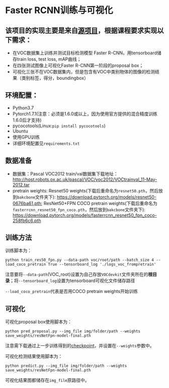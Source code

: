 # Faster RCNN训练与可视化
## 该项目的实现主要是来自[源项目](https://github.com/WZMIAOMIAO/deep-learning-for-image-processing/tree/master/pytorch_object_detection/faster_rcnn)，根据课程要求实现以下需求：
* 在VOC数据集上训练并测试目标检测模型 Faster R-CNN，用tensorboard储存train loss, test loss, mAP曲线；
* 在四张测试图像上可视化Faster R-CNN第一阶段的proposal box；
* 可视化三张不在VOC数据集内，但是包含有VOC中类别物体的图像的检测结果（类别标签，得分，boundingbox）


## 环境配置：
* Python3.7
* Pytorch1.7.1(注意：必须是1.6.0或以上，因为使用官方提供的混合精度训练1.6.0后才支持)
* pycocotools(Linux:`pip install pycocotools`)
* Ubuntu
* 使用GPU训练
* 详细环境配置见`requirements.txt`

## 数据准备
* 数据集：Pascal VOC2012 train/val数据集下载地址：http://host.robots.ox.ac.uk/pascal/VOC/voc2012/VOCtrainval_11-May-2012.tar
* pretrain weights: 
Resnet50 weights(下载后重命名为`resnet50.pth`，然后放到`bakcbone`文件夹下): https://download.pytorch.org/models/resnet50-0676ba61.pth;
ResNet50+FPN COCO pretrain weights(下载后重命名为`fasterrcnn_resnet50_fpn_coco.pth`，然后放到`bakcbone`文件夹下): https://download.pytorch.org/models/fasterrcnn_resnet50_fpn_coco-258fb6c6.pth

## 训练方法
训练脚本为：
```
python train_res50_fpn.py --data-path voc/root/path --batch_size 4 --load_coco_pretrain True --tensorboard_log './logs_voc_frompretrain' 
```
注意要将`--data-path`(VOC_root)设置为自己存放`VOCdevkit`文件夹所在的**根目录**；将`--tensorboard_log`设置为tensorboard可视化文件储存路径

`--load_coco_pretrain`代表是否用COCO pretrain weights开始训练

## 可视化
可视化proposal box使用脚本为：
```
python pred_proposal.py --img_file img/folder/path --weights save_weights/resNetFpn-model-final.pth
```
注意需下载通过上一步训练得到的[checkpoint](https://drive.google.com/file/d/14SHHXpEK1VNKG7V3lgAhoJFYXBo-YxX6/view?usp=share_link)，并设置在`--weights`参数中。

可视化检测结果使用脚本为：
```
python predict.py --img_file img/folder/path --weights save_weights/resNetFpn-model-final.pth
```
可视化结果图都储存在`img_file`原路径中。